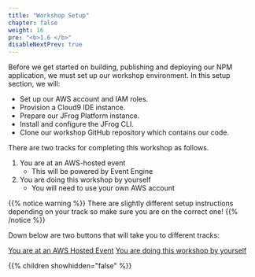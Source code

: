 ```yaml
---
title: "Workshop Setup"
chapter: false
weight: 16
pre: "<b>1.6 </b>"
disableNextPrev: true
---
```


Before we get started on building, publishing and deploying our NPM application, we must set up our workshop environment. In this setup section, we will:

- Set up our AWS account and IAM roles.
- Provision a Cloud9 IDE instance.
- Prepare our JFrog Platform instance.
- Install and configure the JFrog CLI.
- Clone our workshop GitHub repository which contains our code.

There are two tracks for completing this workshop as follows. 

1. You are at an AWS-hosted event 
   * This will be powered by Event Engine
1. You are doing this workshop by yourself 
   * You will need to use your own AWS account

{{% notice warning %}}
There are slightly different setup instructions depending on your track so make sure you are on the correct one! 
{{% /notice %}}

Down below are two buttons that will take you to different tracks:

<a href="/2_event_engine_setup.html" class="credit-btn">You are at an AWS Hosted Event</a>    <a href="/2_self_guided_setup.html" class="credit-btn">You are doing this workshop by yourself</a>

{{% children showhidden="false" %}}

